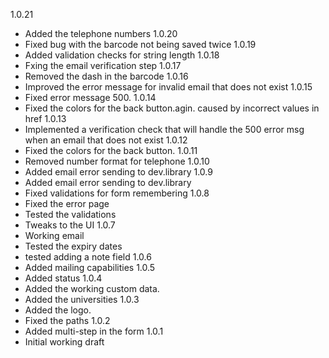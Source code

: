 1.0.21
- Added the telephone numbers
1.0.20
- Fixed bug with the barcode not being saved twice
1.0.19
- Added validation checks for string length
1.0.18
- Fxing the email verification step
1.0.17
- Removed the dash in the barcode
1.0.16
- Improved the error message for invalid email that does not exist
1.0.15
- Fixed error message 500.
1.0.14
- Fixed the colors for the back button.agin. caused by incorrect values in <a> href
1.0.13
- Implemented a verification check that will handle the 500 error msg when an email that does not exist
1.0.12
- Fixed the colors for the back button.
1.0.11
- Removed number format for telephone
1.0.10
- Added email error sending to dev.library
1.0.9
- Added email error sending to dev.library
- Fixed validations for form remembering
1.0.8
- Fixed the error page
- Tested the validations
- Tweaks to the UI
1.0.7
- Working email
- Tested the expiry dates 
- tested adding a note field
1.0.6
- Added mailing capabilities
1.0.5
- Added status
1.0.4
- Added the working custom data.
- Added the universities
1.0.3
- Added the logo.
- Fixed the paths
1.0.2
- Added multi-step in the form
1.0.1
- Initial working draft
